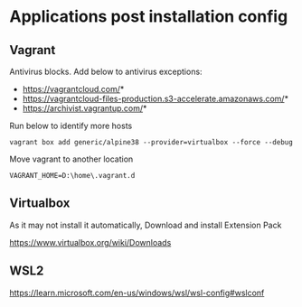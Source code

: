 # Applications post installation config

## Vagrant

Antivirus blocks. Add below to antivirus exceptions:
- https://vagrantcloud.com/*
- https://vagrantcloud-files-production.s3-accelerate.amazonaws.com/*
- https://archivist.vagrantup.com/*

Run below to identify more hosts
```
vagrant box add generic/alpine38 --provider=virtualbox --force --debug
```

Move vagrant to another location
```
VAGRANT_HOME=D:\home\.vagrant.d
```

## Virtualbox
As it may not install it automatically, Download and install Extension Pack

https://www.virtualbox.org/wiki/Downloads


## WSL2

https://learn.microsoft.com/en-us/windows/wsl/wsl-config#wslconf
